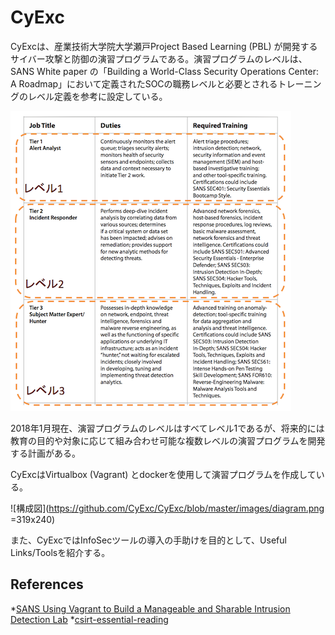 # CyExc
CyExcは、産業技術大学院大学瀬戸Project Based Learning (PBL) が開発するサイバー攻撃と防御の演習プログラムである。演習プログラムのレベルは、SANS White paper の「Building a World-Class Security Operations Center: A Roadmap」において定義されたSOCの職務レベルと必要とされるトレーニングのレベル定義を参考に設定している。

![SOCの職務とトレーニングについて](https://github.com/CyExc/CyExc/blob/master/images/SOC_Tier.png)

2018年1月現在、演習プログラムのレベルはすべてレベル1であるが、将来的には教育の目的や対象に応じて組み合わせ可能な複数レベルの演習プログラムを開発する計画がある。

CyExcはVirtualbox (Vagrant) とdockerを使用して演習プログラムを作成している。

![構成図](https://github.com/CyExc/CyExc/blob/master/images/diagram.png =319x240)

また、CyExcではInfoSecツールの導入の手助けを目的として、Useful Links/Toolsを紹介する。

## References
*[SANS Using Vagrant to Build a Manageable and Sharable
Intrusion Detection Lab](https://www.sans.org/reading-room/whitepapers/assurance/vagrant-build-manageable-sharable-intrusion-detection-lab-37292)
*[csirt-essential-reading](https://github.com/glallen01/csirt-essential-reading/blob/master/README.md)
